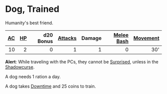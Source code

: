 # Dog, Trained

Humanity's best friend.

| [AC](../../../Player%20Characters/Derived%20Statistics/Armor%20Class.md) | [HP](../../../Player%20Characters/Derived%20Statistics/Hit%20Points.md) | d20 Bonus | [Attacks](../../../Game%20Procedures/Combat/Attack.md) | Damage | [Melee Bash](../../../Game%20Procedures/Combat/Melee%20Attack.md#Melee%20Bash) | [Movement](../../../Game%20Procedures/Combat/Movement.md) |
| -----------------------------------------------------------------------: | ----------------------------------------------------------------------: | --------: | -----------------------------------------------------: | -----: | -----------------------------------------------------------------------------: | --------------------------------------------------------: |
|                                                                       10 |                                                                       2 |         0 |                                                      1 |      1 |                                                                              0 |                                                       30' |

**Alert**: While traveling with the PCs, they cannot be [Surprised](../../../Game%20Procedures/Conditions/Surprised.md), unless in the [Shadowcurse](../../../Game%20Procedures/Hazards/Shadowcurse.md).

A dog needs 1 ration a day.

A dog takes [Downtime](../../../Game%20Procedures/Exploration/Downtime.md) and 25 coins to train.
